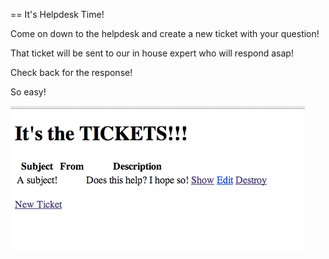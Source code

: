 == It's Helpdesk Time!

Come on down to the helpdesk and create a new ticket with your question!

That ticket will be sent to our in house expert who will respond asap!

Check back for the response!

So easy!

![ScreenShot](app/assets/images/helpdesk.png)

